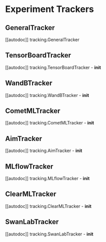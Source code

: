 <!--Copyright 2022 The HuggingFace Team. All rights reserved.

Licensed under the Apache License, Version 2.0 (the "License"); you may not use this file except in compliance with
the License. You may obtain a copy of the License at

http://www.apache.org/licenses/LICENSE-2.0

Unless required by applicable law or agreed to in writing, software distributed under the License is distributed on
an "AS IS" BASIS, WITHOUT WARRANTIES OR CONDITIONS OF ANY KIND, either express or implied. See the License for the
specific language governing permissions and limitations under the License.

⚠️ Note that this file is in Markdown but contain specific syntax for our doc-builder (similar to MDX) that may not be
rendered properly in your Markdown viewer.
-->

# Experiment Trackers

## GeneralTracker

[[autodoc]] tracking.GeneralTracker

## TensorBoardTracker

[[autodoc]] tracking.TensorBoardTracker
    - __init__

## WandBTracker

[[autodoc]] tracking.WandBTracker
    - __init__

## CometMLTracker

[[autodoc]] tracking.CometMLTracker
    - __init__

## AimTracker

[[autodoc]] tracking.AimTracker
    - __init__

## MLflowTracker

[[autodoc]] tracking.MLflowTracker
    - __init__

## ClearMLTracker

[[autodoc]] tracking.ClearMLTracker
    - __init__

## SwanLabTracker

[[autodoc]] tracking.SwanLabTracker
    - __init__
